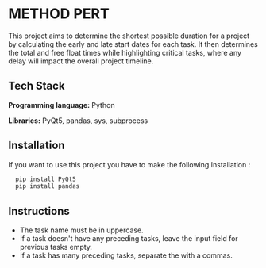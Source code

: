 
# METHOD PERT

This project aims to determine the shortest possible duration for a project by calculating the early and late start dates for each task. It then determines the total and free float times while highlighting critical tasks, where any delay will impact the overall project timeline.

## Tech Stack

**Programming language:** Python

**Libraries:** PyQt5, pandas, sys, subprocess


## Installation

If you want to use this project you have to make the following Installation :
```bash
  pip install PyQt5   
  pip install pandas   
```

## Instructions 

- The task name must be in uppercase.
- If a task doesn't have any preceding tasks, leave the input field for previous tasks empty.
- If a task has many preceding tasks, separate the with a commas.
